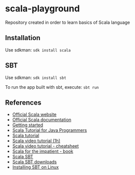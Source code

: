 # scala-playground
Repository created in order to learn basics of Scala language

Installation
------------

Use sdkman: `sdk install scala`

SBT
---

Use sdkman: `sdk install sbt`

To run the app built with sbt, execute: `sbt run`

References
----------
- [Official Scala website](http://www.scala-lang.org)
- [Official Scala documentation](http://www.scala-lang.org/documentation/)
- [Getting started](http://www.scala-lang.org/documentation/getting-started.html)
- [Scala Tutorial for Java Programmers](https://www.scala-lang.org/docu/files/ScalaTutorial.pdf)
- [Scala tutorial](https://www.tutorialspoint.com/scala/index.htm)
- [Scala video tutorial (1h)](https://www.youtube.com/watch?v=DzFt0YkZo8M)
- [Scala video tutorial - cheatsheet](http://www.newthinktank.com/2015/08/learn-scala-one-video/)
- [Scala for the impatient - book](http://www.amazon.com/Scala-Impatient-Cay-S-Horstmann/dp/0321774094/)
- [Scala SBT](http://www.scala-sbt.org/)
- [Scala SBT downloads](http://www.scala-sbt.org/download.html)
- [Installing SBT on Linux](http://www.scala-sbt.org/0.13/tutorial/Installing-sbt-on-Linux.html)
